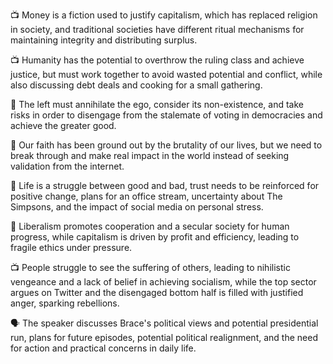 📺 Money is a fiction used to justify capitalism, which has replaced religion in society, and traditional societies have different ritual mechanisms for maintaining integrity and distributing surplus.

📺 Humanity has the potential to overthrow the ruling class and achieve justice, but must work together to avoid wasted potential and conflict, while also discussing debt deals and cooking for a small gathering.

🤔 The left must annihilate the ego, consider its non-existence, and take risks in order to disengage from the stalemate of voting in democracies and achieve the greater good.

🔑 Our faith has been ground out by the brutality of our lives, but we need to break through and make real impact in the world instead of seeking validation from the internet.

🎥 Life is a struggle between good and bad, trust needs to be reinforced for positive change, plans for an office stream, uncertainty about The Simpsons, and the impact of social media on personal stress.

📝 Liberalism promotes cooperation and a secular society for human progress, while capitalism is driven by profit and efficiency, leading to fragile ethics under pressure.

📺 People struggle to see the suffering of others, leading to nihilistic vengeance and a lack of belief in achieving socialism, while the top sector argues on Twitter and the disengaged bottom half is filled with justified anger, sparking rebellions.

🗣 The speaker discusses Brace's political views and potential presidential run, plans for future episodes, potential political realignment, and the need for action and practical concerns in daily life.

